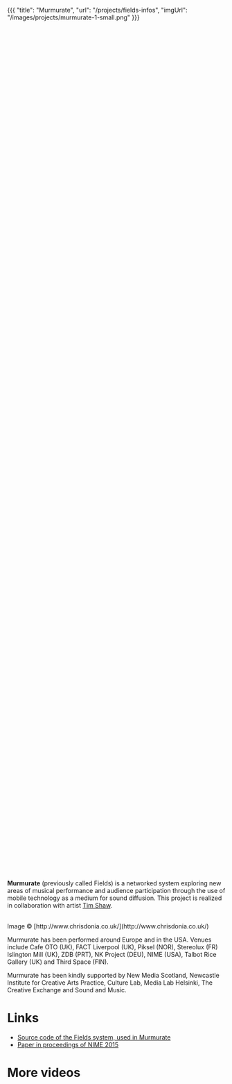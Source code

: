 {{{
  "title": "Murmurate",
  "url": "/projects/fields-infos",
  "imgUrl": "/images/projects/murmurate-1-small.png"
}}}


<iframe data-src="//player.vimeo.com/video/144312243?byline=0&portrait=0" width="100%" height="50%" frameborder="0" webkitallowfullscreen mozallowfullscreen allowfullscreen></iframe>

**Murmurate** (previously called Fields) is a networked system exploring new areas of musical performance and audience participation through the use of mobile technology as a medium for sound diffusion. This project is realized in collaboration with artist [Tim Shaw](http://tim-shaw.net).

<img data-src="/images/projects/fields-6.jpg" style="width:49%" />
<img data-src="/images/projects/fields-1-smaller.png" style="width:49%" />
Image © [http://www.chrisdonia.co.uk/](http://www.chrisdonia.co.uk/)

Murmurate has been performed around Europe and in the USA. Venues include Cafe OTO (UK), FACT Liverpool (UK), Piksel (NOR), Stereolux (FR) Islington Mill (UK), ZDB (PRT), NK Project (DEU), NIME (USA), Talbot Rice Gallery (UK) and Third Space (FIN).

Murmurate has been kindly supported by New Media Scotland, Newcastle Institute for Creative Arts Practice, Culture Lab, Media Lab Helsinki, The Creative Exchange and Sound and Music.


Links
========

- [Source code of the Fields system, used in Murmurate](http://github.com/sebpiq/fields)
- [Paper in proceedings of NIME 2015](https://nime2015.lsu.edu/proceedings/196/index.html)


More videos
============

<iframe data-src="//player.vimeo.com/video/120524097?byline=0&portrait=0" width="100%" height="50%" frameborder="0" webkitallowfullscreen mozallowfullscreen allowfullscreen></iframe>
<iframe width="100%" height="50%" data-src="//www.youtube.com/embed/P1aj6vwFITI" frameborder="0" allowfullscreen></iframe>